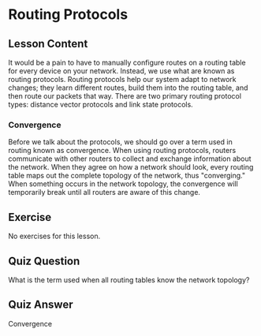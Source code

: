 # Routing Protocols

## Lesson Content

It would be a pain to have to manually configure routes on a routing table for every device on your network. Instead, we use what are known as routing protocols. Routing protocols help our system adapt to network changes; they learn different routes, build them into the routing table, and then route our packets that way. There are two primary routing protocol types: distance vector protocols and link state protocols.

### Convergence

Before we talk about the protocols, we should go over a term used in routing known as convergence. When using routing protocols, routers communicate with other routers to collect and exchange information about the network. When they agree on how a network should look, every routing table maps out the complete topology of the network, thus "converging." When something occurs in the network topology, the convergence will temporarily break until all routers are aware of this change.

## Exercise

No exercises for this lesson.

## Quiz Question

What is the term used when all routing tables know the network topology?

## Quiz Answer

Convergence
